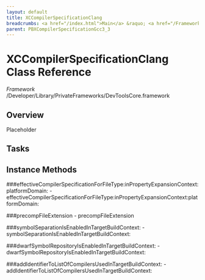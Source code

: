 ```yaml
---
layout: default
title: XCCompilerSpecificationClang
breadcrumbs: <a href="/index.html">Main</a> &raquo; <a href="/Frameworks.html">Framework</a> &raquo; <a href="/Frameworks/DevToolsCore.html">DevToolsCore</a> &raquo; XCCompilerSpecificationClang
parent: PBXCompilerSpecificationGcc3_3 
---
```

# XCCompilerSpecificationClang Class Reference

*Framework* /Developer/Library/PrivateFrameworks/DevToolsCore.framework

## Overview

Placeholder

## Tasks

## Instance Methods

<a name="-effectiveCompilerSpecificationForFileType:inPropertyExpansionContext:platformDomain:"></a>
###effectiveCompilerSpecificationForFileType:inPropertyExpansionContext:platformDomain:
    - effectiveCompilerSpecificationForFileType:inPropertyExpansionContext:platformDomain:

<a name="-precompFileExtension"></a>
###precompFileExtension
    - precompFileExtension

<a name="-symbolSeparationIsEnabledInTargetBuildContext:"></a>
###symbolSeparationIsEnabledInTargetBuildContext:
    - symbolSeparationIsEnabledInTargetBuildContext:

<a name="-dwarfSymbolRepositoryIsEnabledInTargetBuildContext:"></a>
###dwarfSymbolRepositoryIsEnabledInTargetBuildContext:
    - dwarfSymbolRepositoryIsEnabledInTargetBuildContext:

<a name="-addIdentifierToListOfCompilersUsedInTargetBuildContext:"></a>
###addIdentifierToListOfCompilersUsedInTargetBuildContext:
    - addIdentifierToListOfCompilersUsedInTargetBuildContext:

